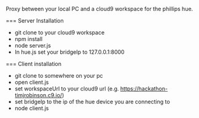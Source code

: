 Proxy between your local PC and a cloud9 workspace for the phillips hue. 

=== Server Installation
- git clone to your cloud9 workspace
- npm install
- node server.js
- In hue.js set your bridgeIp to 127.0.0.1:8000 

=== Client installation
- git clone to somewhere on your pc
- open client.js
- set workspaceUrl to your cloud9 url (e.g. https://hackathon-timjrobinson.c9.io/)
- set bridgeIp to the ip of the hue device you are connecting to
- node client.js
